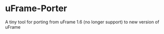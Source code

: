 # uFrame-Porter
A tiny tool for porting from uFrame 1.6 (no longer support) to new version of uFrame
